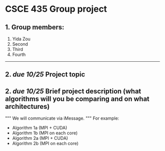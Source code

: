 # CSCE 435 Group project

## 1. Group members:
1. Yida Zou
2. Second
3. Third
4. Fourth

---

## 2. _due 10/25_ Project topic

## 2. _due 10/25_ Brief project description (what algorithms will you be comparing and on what architectures)
"""
We will communicate via iMessage.
"""
For example:
- Algorithm 1a (MPI + CUDA)
- Algorithm 1b (MPI on each core)
- Algorithm 2a (MPI + CUDA)
- Algorithm 2b (MPI on each core)
